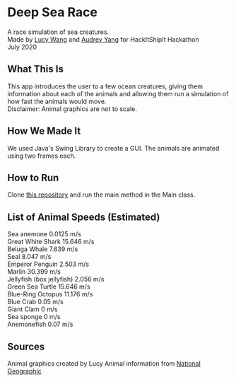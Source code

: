 # Deep Sea Race
A race simulation of sea creatures.  
Made by [Lucy Wang](https://github.com/gujiguj) and [Audrey Yang](https://github.com/audrey-yang) for HackItShipIt Hackathon  
July 2020

## What This Is
This app introduces the user to a few ocean creatures, giving them information about each of the animals and allowing them run a simulation of how fast the animals would move.  
Disclaimer: Animal graphics are not to scale.

## How We Made It
We used Java's Swing Library to create a GUI. The animals are animated using two frames each.

## How to Run
Clone [this repository](https://github.com/gujiguj/Deep-Sea-Race) and run the main method in the Main class.

## List of Animal Speeds (Estimated)
Sea anemone 0.0125 m/s  
Great White Shark 15.646 m/s  
Beluga Whale 7.639 m/s  
Seal 8.047 m/s  
Emperor Penguin 2.503 m/s  
Marlin 30.399 m/s  
Jellyfish (box jellyfish) 2.056 m/s  
Green Sea Turtle 15.646 m/s  
Blue-Ring Octopus 11.176 m/s  
Blue Crab 0.05 m/s   
Giant Clam 0 m/s   
Sea sponge 0 m/s  
Anemonefish 0.07 m/s  

## Sources
Animal graphics created by Lucy
Animal information from [National Geographic]("https://www.nationalgeographic.com")
